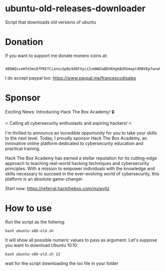 # ubuntu-old-releases-downloader
Script that downloads old versions of ubuntu


# Donation

If you want to support me donate monero coins at: 
```

4B9WQivaHfd3miDfPKEfCianocGpBx9d8FXycz2vmNW3aBDVKHgkBd9Gmapt4RBVEpTwnehujsiUBBehUiLvnEHs7VFstCC

```

I do accept paypal too: https://www.paypal.me/francescodisales


# Sponsor

Exciting News: Introducing Hack The Box Academy! 🔒

🔥 Calling all cybersecurity enthusiasts and aspiring hackers! 🔥

I'm thrilled to announce an incredible opportunity for you to take your skills to the next level. Today, I proudly sponsor Hack The Box Academy, an innovative online platform dedicated to cybersecurity education and practical training.

Hack The Box Academy has earned a stellar reputation for its cutting-edge approach to teaching real-world hacking techniques and cybersecurity principles. With a mission to empower individuals with the knowledge and skills necessary to succeed in the ever-evolving world of cybersecurity, this platform is an absolute game-changer.

Start now: https://referral.hackthebox.com/mzwyliz

# How to use
Run the script as the follwing:
```
bash ubuntu-x86-old.sh

```
It will show all possible numeric values to pass as argument. Let's suppose you want to download Ubuntu 10.10:
```
bash ubuntu-x86-old.sh 13
```

wait for the script downloading the iso file in your folder

